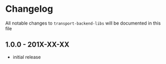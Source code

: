 # Changelog

All notable changes to `transport-backend-libs` will be documented in this file

## 1.0.0 - 201X-XX-XX

- initial release
